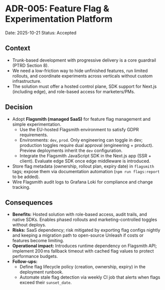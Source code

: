 # ADR-005: Feature Flag & Experimentation Platform
Date: 2025-10-21
Status: Accepted

## Context
- Trunk-based development with progressive delivery is a core guardrail (PTRD Section 8).
- We need a low-friction way to hide unfinished features, run limited rollouts, and coordinate experiments across verticals without custom infrastructure.
- The solution must offer a hosted control plane, SDK support for Next.js (including edge), and role-based access for marketers/PMs.

## Decision
- Adopt **Flagsmith (managed SaaS)** for feature flag management and simple experimentation.
  - Use the EU-hosted Flagsmith environment to satisfy GDPR requirements.
  - Environments: `dev`, `prod`. Only engineering can toggle in dev; production toggles require dual approval (engineering + product). Preview deployments inherit the `dev` configuration.
  - Integrate the Flagsmith JavaScript SDK in the Next.js app (SSR + client). Evaluate edge SDK once edge middleware is introduced.
- Store flag metadata (ownership, rollout plan, expiry date) in `flagsmith` tags; expose them via documentation automation (`npm run flags:report` to be added).
- Wire Flagsmith audit logs to Grafana Loki for compliance and change tracking.

## Consequences
- **Benefits:** Hosted solution with role-based access, audit trails, and native SDKs. Enables phased rollouts and marketing-controlled toggles without deploys.
- **Risks:** SaaS dependency; risk mitigated by exporting flag configs nightly and keeping a migration path to open-source Unleash if costs or features become limiting.
- **Operational impact:** Introduces runtime dependency on Flagsmith API; implement 200 ms fallback timeout with cached flag values to protect performance budgets.
- **Follow-ups:**
  - Define flag lifecycle policy (creation, ownership, expiry) in the deployment runbook.
  - Automate stale flag detection via weekly CI job that alerts when flags exceed their `sunset_date`.
